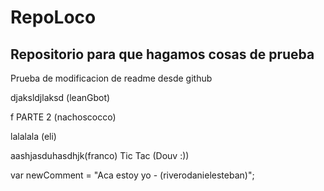 # RepoLoco

## Repositorio para que hagamos cosas de prueba

Prueba de modificacion de readme desde github

djaksldjlaksd (leanGbot)

f PARTE 2 (nachoscocco)

lalalala (eli)

aashjasduhasdhjk(franco)
Tic Tac (Douv :))

var newComment = "Aca estoy yo - (riverodanielesteban)";
